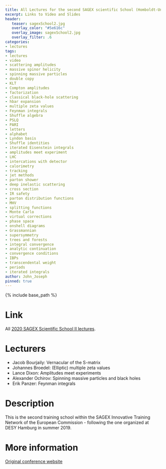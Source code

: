 ```yaml
---
title: All Lectures for the second SAGEX scientific School (Homboldt-University-Berlin)
excerpt: Links to Video and Slides
header:
   teaser: sagexSchool2.jpg 
   overlay_color: "#5e616c"
   overlay_image: sagexSchool2.jpg
   overlay_filter: .6
categories:
- lectures
tags:
- lectures
- video
- scattering amplitudes
- massive spinor helicity
- spinning massive particles
- double copy
- KLT
- Compton amplitudes
- factorization
- classical black-hole scattering
- hbar expansion
- multiple zeta values
- Feynman integrals
- Shuffle algebra
- PSLQ
- PARI
- letters
- alphabet
- Lyndon basis
- Shuffle identities
- iterated Eisenstein integrals
- amplitudes meet experiment
- LHC
- intercations with detector
- calorimetry
- tracking
- jet methods
- parton shower
- deep inelastic scattering
- cross section
- IR safety
- parton distribution functions
- MHV
- splitting functions
- Monte Carlo
- virtual corrections
- phase space
- onshell diagrams
- Grassmannian
- supersymmetry
- trees and forests
- integral convergence
- analytic continuation
- convergence conditions
- IBPs
- transcendental weight
- periods
- iterated integrals
author: John_Joseph
pinned: true
---
```

{% include base_path %}

# Link
All [2020 SAGEX Scientific School II lectures](https://www.youtube.com/playlist?list=PLC6RXWfJfoYw1WSGwSoVePUtbtbruG-oQ).

# Lecturers
* Jacob Bourjaily: Vernacular of the S-matrix
* Johannes Broedel: (Elliptic) multiple zeta values
* Lance Dixon: Amplitudes meet experiments
* Alexander Ochirov: Spinning massive particles and black holes
* Erik Panzer: Feynman integrals

# Description
This is the second training school within the SAGEX Innovative Training Network of the European Commission - following the one organized at DESY Hamburg in summer 2019.

# More information
[Original conference website](https://indico.cern.ch/event/857425/)
